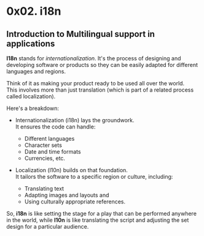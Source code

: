 # 0x02. i18n
## Introduction to Multilingual support in applications

__I18n__ stands for _internationalization_. It's the process of designing and developing software or products so they can be easily adapted for different languages and regions.  

Think of it as making your product ready to be used all over the world.   
This involves more than just translation (which is part of a related process called localization).   

Here's a breakdown:  

- Internationalization (i18n) lays the groundwork.   
It ensures the code can handle:   
	- Different languages 
	- Character sets
	- Date and time formats  
	- Currencies, etc.  

- Localization (l10n) builds on that foundation.   
It tailors the software to a specific region or culture, including:   
	- Translating text  
	- Adapting images and layouts and  
	- Using culturally appropriate references.  

So, __i18n__ is like setting the stage for a play that can be performed anywhere in the world, while __l10n__ is like translating the script and adjusting the set design for a particular audience.
